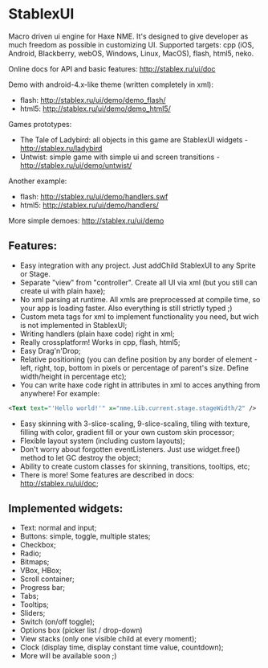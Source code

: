 StablexUI
=========

Macro driven ui engine for Haxe NME. It's designed to give developer as much freedom as possible in customizing UI.
Supported targets: cpp (iOS, Android, Blackberry, webOS, Windows, Linux, MacOS), flash, html5, neko.

Online docs for API and basic features: http://stablex.ru/ui/doc

Demo with android-4.x-like theme (written completely in xml):
* flash: http://stablex.ru/ui/demo/demo_flash/
* html5: http://stablex.ru/ui/demo/demo_html5/

Games prototypes:
* The Tale of Ladybird: all objects in this game are StablexUI widgets - http://stablex.ru/ladybird
* Untwist: simple game with simple ui and screen transitions - http://stablex.ru/ui/demo/untwist/

Another example:
* flash: http://stablex.ru/ui/demo/handlers.swf
* html5: http://stablex.ru/ui/demo/handlers/

More simple demoes: http://stablex.ru/ui/demo


Features:
---------------
* Easy integration with any project. Just addChild StablexUI to any Sprite or Stage.
* Separate "view" from "controller". Create all UI via xml (but you still can create ui with plain haxe);
* No xml parsing at runtime. All xmls are preprocessed at compile time, so your app is loading faster. Also everything is still strictly typed ;)
* Custom meta tags for xml to implement functionality you need, but wich is not implemented in StablexUI;
* Writing handlers (plain haxe code) right in xml;
* Really crossplatform! Works in cpp, flash, html5;
* Easy Drag'n'Drop;
* Relative positioning (you can define position  by any border of element - left, right, top, bottom in pixels or percentage of parent's size. Define width/height in percentage etc);
* You can write haxe code right in attributes in xml to acces anything from anywhere! For example:
```xml
<Text text="'Hello world!'" x="nme.Lib.current.stage.stageWidth/2" />
```
* Easy skinning with 3-slice-scaling, 9-slice-scaling, tiling with texture, filling with color, gradient fill or your own custom skin processor;
* Flexible layout system (including custom layouts);
* Don't worry about forgotten eventListeners. Just use widget.free() method to let GC destroy the object;
* Ability to create custom classes for skinning, transitions, tooltips, etc;
* There is more! Some features are described in docs: http://stablex.ru/ui/doc;


Implemented widgets:
---------------
* Text: normal and input;
* Buttons: simple, toggle, multiple states;
* Checkbox;
* Radio;
* Bitmaps;
* VBox, HBox;
* Scroll container;
* Progress bar;
* Tabs;
* Tooltips;
* Sliders;
* Switch (on/off toggle);
* Options box (picker list / drop-down)
* View stacks (only one visible child at every moment);
* Clock (display time, display constant time value, countdown);
* More will be available soon ;)





